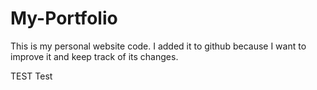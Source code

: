 # My-Portfolio
This is my personal website code. I added it to github because I want to improve it and keep track of its changes.

TEST Test